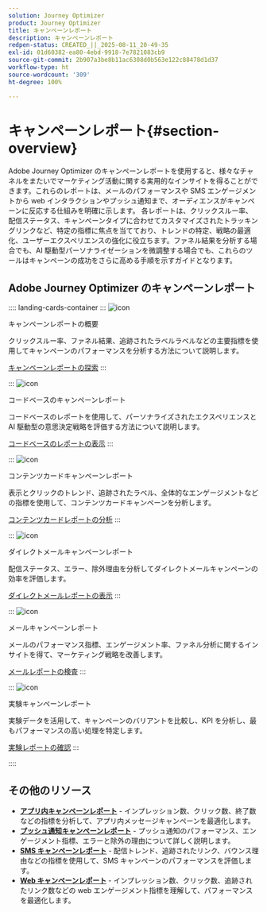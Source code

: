 ```yaml
---
solution: Journey Optimizer
product: Journey Optimizer
title: キャンペーンレポート
description: キャンペーンレポート
redpen-status: CREATED_||_2025-08-11_20-49-35
exl-id: 01d60382-ea80-4ebd-9918-7e7821083cb9
source-git-commit: 2b907a3be8b11ac6308d0b563e122c88478d1d37
workflow-type: ht
source-wordcount: '309'
ht-degree: 100%

---
```


# キャンペーンレポート{#section-overview}

Adobe Journey Optimizer のキャンペーンレポートを使用すると、様々なチャネルをまたいでマーケティング活動に関する実用的なインサイトを得ることができます。これらのレポートは、メールのパフォーマンスや SMS エンゲージメントから web インタラクションやプッシュ通知まで、オーディエンスがキャンペーンに反応する仕組みを明確に示します。 各レポートは、クリックスルー率、配信ステータス、キャンペーンタイプに合わせてカスタマイズされたトラッキングリンクなど、特定の指標に焦点を当てており、トレンドの特定、戦略の最適化、ユーザーエクスペリエンスの強化に役立ちます。ファネル結果を分析する場合でも、AI 駆動型パーソナライゼーションを微調整する場合でも、これらのツールはキャンペーンの成功をさらに高める手順を示すガイドとなります。

## Adobe Journey Optimizer のキャンペーンレポート

:::: landing-cards-container
:::
![icon](https://cdn.experienceleague.adobe.com/icons/chart-line.svg)

キャンペーンレポートの概要

クリックスルー率、ファネル結果、追跡されたラベルラベルなどの主要指標を使用してキャンペーンのパフォーマンスを分析する方法について説明します。

[キャンペーンレポートの探索](../using/reports/campaign-global-report-cja.md)
:::

:::
![icon](https://cdn.experienceleague.adobe.com/icons/code-branch.svg)

コードベースのキャンペーンレポート

コードベースのレポートを使用して、パーソナライズされたエクスペリエンスと AI 駆動型の意思決定戦略を評価する方法について説明します。

[コードベースのレポートの表示](../using/reports/campaign-global-report-cja-code.md)
:::

:::
![icon](https://cdn.experienceleague.adobe.com/icons/list-check.svg?lang=ja)

コンテンツカードキャンペーンレポート

表示とクリックのトレンド、追跡されたラベル、全体的なエンゲージメントなどの指標を使用して、コンテンツカードキャンペーンを分析します。

[コンテンツカードレポートの分析](../using/reports/campaign-global-report-cja-content.md)
:::

:::
![icon](https://cdn.experienceleague.adobe.com/icons/envelope.svg?lang=ja)

ダイレクトメールキャンペーンレポート

配信ステータス、エラー、除外理由を分析してダイレクトメールキャンペーンの効率を評価します。

[ダイレクトメールレポートの表示](../using/reports/campaign-global-report-cja-direct.md)
:::

:::
![icon](https://cdn.experienceleague.adobe.com/icons/envelope-open-text.svg?lang=ja)

メールキャンペーンレポート

メールのパフォーマンス指標、エンゲージメント率、ファネル分析に関するインサイトを得て、マーケティング戦略を改善します。

[メールレポートの検査](../using/reports/campaign-global-report-cja-email.md)
:::

:::
![icon](https://cdn.experienceleague.adobe.com/icons/vial.svg?lang=ja)

実験キャンペーンレポート

実験データを活用して、キャンペーンのバリアントを比較し、KPI を分析し、最もパフォーマンスの高い処理を特定します。

[実験レポートの確認](../using/reports/campaign-global-report-cja-experimentation.md)
:::

::::


## その他のリソース

- **[アプリ内キャンペーンレポート](../using/reports/campaign-global-report-cja-inapp.md)** - インプレッション数、クリック数、終了数などの指標を分析して、アプリ内メッセージキャンペーンを最適化します。
- **[プッシュ通知キャンペーンレポート](../using/reports/campaign-global-report-cja-push.md)** - プッシュ通知のパフォーマンス、エンゲージメント指標、エラーと除外の理由について詳しく説明します。
- **[SMS キャンペーンレポート](../using/reports/campaign-global-report-cja-sms.md)** - 配信トレンド、追跡されたリンク、バウンス理由などの指標を使用して、SMS キャンペーンのパフォーマンスを評価します。
- **[Web キャンペーンレポート](../using/reports/campaign-global-report-cja-web.md)** - インプレッション数、クリック数、追跡されたリンク数などの web エンゲージメント指標を理解して、パフォーマンスを最適化します。
